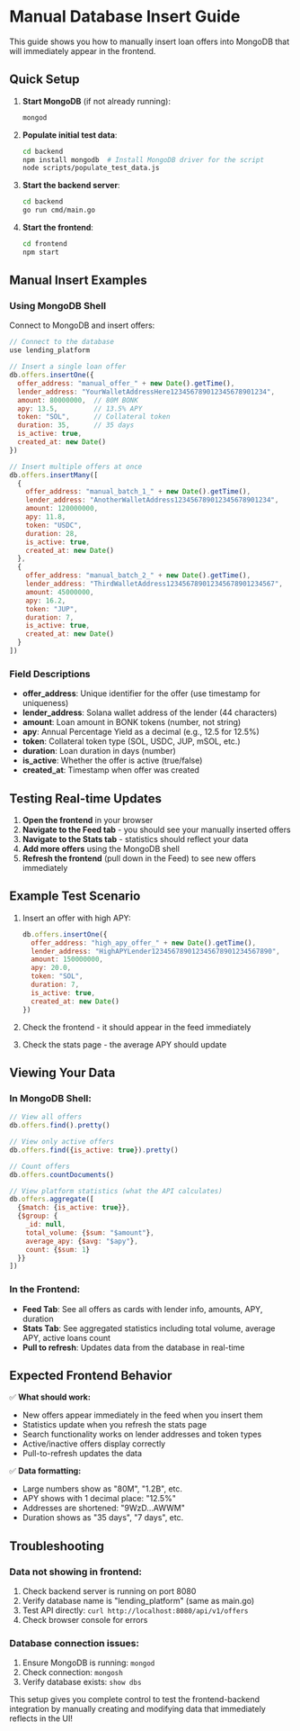 # Manual Database Insert Guide

This guide shows you how to manually insert loan offers into MongoDB that will immediately appear in the frontend.

## Quick Setup

1. **Start MongoDB** (if not already running):
   ```bash
   mongod
   ```

2. **Populate initial test data**:
   ```bash
   cd backend
   npm install mongodb  # Install MongoDB driver for the script
   node scripts/populate_test_data.js
   ```

3. **Start the backend server**:
   ```bash
   cd backend
   go run cmd/main.go
   ```

4. **Start the frontend**:
   ```bash
   cd frontend
   npm start
   ```

## Manual Insert Examples

### Using MongoDB Shell

Connect to MongoDB and insert offers:

```javascript
// Connect to the database
use lending_platform

// Insert a single loan offer
db.offers.insertOne({
  offer_address: "manual_offer_" + new Date().getTime(),
  lender_address: "YourWalletAddressHere123456789012345678901234", 
  amount: 80000000,  // 80M BONK
  apy: 13.5,         // 13.5% APY
  token: "SOL",      // Collateral token
  duration: 35,      // 35 days
  is_active: true,
  created_at: new Date()
})

// Insert multiple offers at once
db.offers.insertMany([
  {
    offer_address: "manual_batch_1_" + new Date().getTime(),
    lender_address: "AnotherWalletAddress123456789012345678901234",
    amount: 120000000,
    apy: 11.8,
    token: "USDC",
    duration: 28,
    is_active: true,
    created_at: new Date()
  },
  {
    offer_address: "manual_batch_2_" + new Date().getTime(),
    lender_address: "ThirdWalletAddress123456789012345678901234567",
    amount: 45000000,
    apy: 16.2,
    token: "JUP",
    duration: 7,
    is_active: true,
    created_at: new Date()
  }
])
```

### Field Descriptions

- **offer_address**: Unique identifier for the offer (use timestamp for uniqueness)
- **lender_address**: Solana wallet address of the lender (44 characters)
- **amount**: Loan amount in BONK tokens (number, not string)
- **apy**: Annual Percentage Yield as a decimal (e.g., 12.5 for 12.5%)
- **token**: Collateral token type (SOL, USDC, JUP, mSOL, etc.)
- **duration**: Loan duration in days (number)
- **is_active**: Whether the offer is active (true/false)
- **created_at**: Timestamp when offer was created

## Testing Real-time Updates

1. **Open the frontend** in your browser
2. **Navigate to the Feed tab** - you should see your manually inserted offers
3. **Navigate to the Stats tab** - statistics should reflect your data
4. **Add more offers** using the MongoDB shell
5. **Refresh the frontend** (pull down in the Feed) to see new offers immediately

## Example Test Scenario

1. Insert an offer with high APY:
   ```javascript
   db.offers.insertOne({
     offer_address: "high_apy_offer_" + new Date().getTime(),
     lender_address: "HighAPYLender123456789012345678901234567890",
     amount: 150000000,
     apy: 20.0,
     token: "SOL",
     duration: 7,
     is_active: true,
     created_at: new Date()
   })
   ```

2. Check the frontend - it should appear in the feed immediately
3. Check the stats page - the average APY should update

## Viewing Your Data

### In MongoDB Shell:
```javascript
// View all offers
db.offers.find().pretty()

// View only active offers
db.offers.find({is_active: true}).pretty()

// Count offers
db.offers.countDocuments()

// View platform statistics (what the API calculates)
db.offers.aggregate([
  {$match: {is_active: true}},
  {$group: {
    _id: null,
    total_volume: {$sum: "$amount"},
    average_apy: {$avg: "$apy"},
    count: {$sum: 1}
  }}
])
```

### In the Frontend:
- **Feed Tab**: See all offers as cards with lender info, amounts, APY, duration
- **Stats Tab**: See aggregated statistics including total volume, average APY, active loans count
- **Pull to refresh**: Updates data from the database in real-time

## Expected Frontend Behavior

✅ **What should work:**
- New offers appear immediately in the feed when you insert them
- Statistics update when you refresh the stats page  
- Search functionality works on lender addresses and token types
- Active/inactive offers display correctly
- Pull-to-refresh updates the data

✅ **Data formatting:**
- Large numbers show as "80M", "1.2B", etc.
- APY shows with 1 decimal place: "12.5%"
- Addresses are shortened: "9WzD...AWWM"
- Duration shows as "35 days", "7 days", etc.

## Troubleshooting

### Data not showing in frontend:
1. Check backend server is running on port 8080
2. Verify database name is "lending_platform" (same as main.go)
3. Test API directly: `curl http://localhost:8080/api/v1/offers`
4. Check browser console for errors

### Database connection issues:
1. Ensure MongoDB is running: `mongod`
2. Check connection: `mongosh`
3. Verify database exists: `show dbs`

This setup gives you complete control to test the frontend-backend integration by manually creating and modifying data that immediately reflects in the UI!